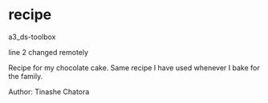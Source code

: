# recipe
a3_ds-toolbox

line 2 changed remotely

Recipe for my chocolate cake. Same recipe I have used whenever I bake for the family.

Author: Tinashe Chatora
